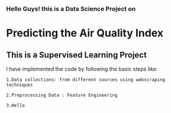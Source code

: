 ### Hello Guys! this is a Data Science Project on 
# Predicting the Air Quality Index
## This is a Supervised Learning Project

I have implemented the code by following the basic steps like:

    1.Data collections: from different sources using webscraping techniques

    2.Preprocessing Data : Feature Engineering 

    3.Hello